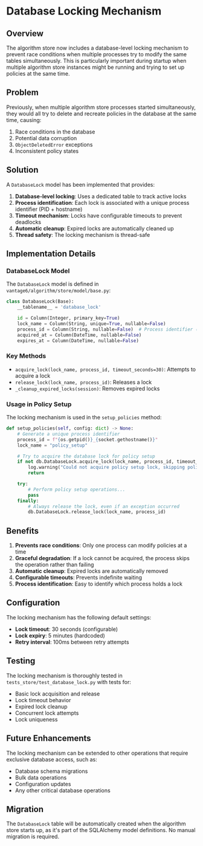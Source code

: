 # Database Locking Mechanism

## Overview

The algorithm store now includes a database-level locking mechanism to prevent race conditions when multiple processes try to modify the same tables simultaneously. This is particularly important during startup when multiple algorithm store instances might be running and trying to set up policies at the same time.

## Problem

Previously, when multiple algorithm store processes started simultaneously, they would all try to delete and recreate policies in the database at the same time, causing:

1. Race conditions in the database
2. Potential data corruption
3. `ObjectDeletedError` exceptions
4. Inconsistent policy states

## Solution

A `DatabaseLock` model has been implemented that provides:

1. **Database-level locking**: Uses a dedicated table to track active locks
2. **Process identification**: Each lock is associated with a unique process identifier (PID + hostname)
3. **Timeout mechanism**: Locks have configurable timeouts to prevent deadlocks
4. **Automatic cleanup**: Expired locks are automatically cleaned up
5. **Thread safety**: The locking mechanism is thread-safe

## Implementation Details

### DatabaseLock Model

The `DatabaseLock` model is defined in `vantage6/algorithm/store/model/base.py`:

```python
class DatabaseLock(Base):
    __tablename__ = 'database_lock'

    id = Column(Integer, primary_key=True)
    lock_name = Column(String, unique=True, nullable=False)
    process_id = Column(String, nullable=False)  # Process identifier (PID + hostname)
    acquired_at = Column(DateTime, nullable=False)
    expires_at = Column(DateTime, nullable=False)
```

### Key Methods

- `acquire_lock(lock_name, process_id, timeout_seconds=30)`: Attempts to acquire a lock
- `release_lock(lock_name, process_id)`: Releases a lock
- `_cleanup_expired_locks(session)`: Removes expired locks

### Usage in Policy Setup

The locking mechanism is used in the `setup_policies` method:

```python
def setup_policies(self, config: dict) -> None:
    # Generate a unique process identifier
    process_id = f"{os.getpid()}_{socket.gethostname()}"
    lock_name = "policy_setup"

    # Try to acquire the database lock for policy setup
    if not db.DatabaseLock.acquire_lock(lock_name, process_id, timeout_seconds=30):
        log.warning("Could not acquire policy setup lock, skipping policy setup")
        return

    try:
        # Perform policy setup operations...
        pass
    finally:
        # Always release the lock, even if an exception occurred
        db.DatabaseLock.release_lock(lock_name, process_id)
```

## Benefits

1. **Prevents race conditions**: Only one process can modify policies at a time
2. **Graceful degradation**: If a lock cannot be acquired, the process skips the operation rather than failing
3. **Automatic cleanup**: Expired locks are automatically removed
4. **Configurable timeouts**: Prevents indefinite waiting
5. **Process identification**: Easy to identify which process holds a lock

## Configuration

The locking mechanism has the following default settings:

- **Lock timeout**: 30 seconds (configurable)
- **Lock expiry**: 5 minutes (hardcoded)
- **Retry interval**: 100ms between retry attempts

## Testing

The locking mechanism is thoroughly tested in `tests_store/test_database_lock.py` with tests for:

- Basic lock acquisition and release
- Lock timeout behavior
- Expired lock cleanup
- Concurrent lock attempts
- Lock uniqueness

## Future Enhancements

The locking mechanism can be extended to other operations that require exclusive database access, such as:

- Database schema migrations
- Bulk data operations
- Configuration updates
- Any other critical database operations

## Migration

The `DatabaseLock` table will be automatically created when the algorithm store starts up, as it's part of the SQLAlchemy model definitions. No manual migration is required.
